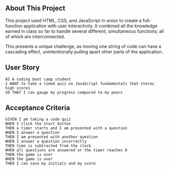 ## About This Project

This project used HTML, CSS, and JavaScript in union to create a full-function application with user interactivity. It combined all the knowledge earned in class so far to handle several different, simultaneous functions; all of which are interconnected.

This presents a unique challenge, as moving one string of code can have a cascading effect, unintentionally pulling apart other parts of the application.

## User Story

```
AS A coding boot camp student
I WANT to take a timed quiz on JavaScript fundamentals that stores high scores
SO THAT I can gauge my progress compared to my peers
```

## Acceptance Criteria

```
GIVEN I am taking a code quiz
WHEN I click the start button
THEN a timer starts and I am presented with a question
WHEN I answer a question
THEN I am presented with another question
WHEN I answer a question incorrectly
THEN time is subtracted from the clock
WHEN all questions are answered or the timer reaches 0
THEN the game is over
WHEN the game is over
THEN I can save my initials and my score
```
